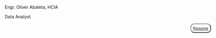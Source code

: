 <style>
  .my-name {
    font-stize: 30px;
    margin-left: 400px;
  }
  
  .resume {
    background-color: white;
    color: gray;
    height: 30px;
    border-radius: 12px;
    border-color: gray;
    cursor: pointer;
    margin-left: 600px
  }
  
  .resume:hover {
  background-color: gray;
  }
</style>

<p clcass = "my-name">
  Engr. Oliver Abaleta, HCIA
</p>

<p class = "profession">
  Data Analyst
</p>

<button class = "resume">
  <a href = "https://drive.google.com/file/d/1p80sXrPdXWD4l8yzWe7ga8KgPFQp7z-G/view?usp=share_link" 
     target = "_blank"> Resume
  </a>
</button>
